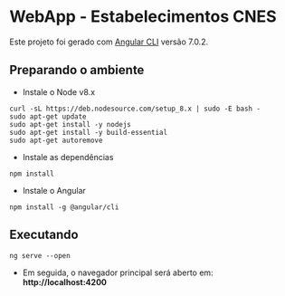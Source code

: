 # WebApp - Estabelecimentos CNES

Este projeto foi gerado com [Angular CLI](https://github.com/angular/angular-cli) versão 7.0.2.

## Preparando o ambiente

- Instale o Node v8.x

```
curl -sL https://deb.nodesource.com/setup_8.x | sudo -E bash -
sudo apt-get update
sudo apt-get install -y nodejs
sudo apt-get install -y build-essential
sudo apt-get autoremove
```

- Instale as dependências

```
npm install
```

- Instale o Angular

```
npm install -g @angular/cli
```

## Executando

```
ng serve --open
```

- Em seguida, o navegador principal será aberto em: **http://localhost:4200**
